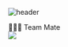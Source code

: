 ![header](https://capsule-render.vercel.app/api?type=venom&color=gradient&height=300&section=header&text=AICC%20PFlow&fontSize=90)  

👨🏻‍💻 Team Mate   
<a href="https://github.com/Worldofgentleken"><img src="[위에있는뱃지코드](https://img.shields.io/badge/KenRHEE-412991?style=for-the-badge&logo=openai&logoColor=FFFFFF)"/></a>

